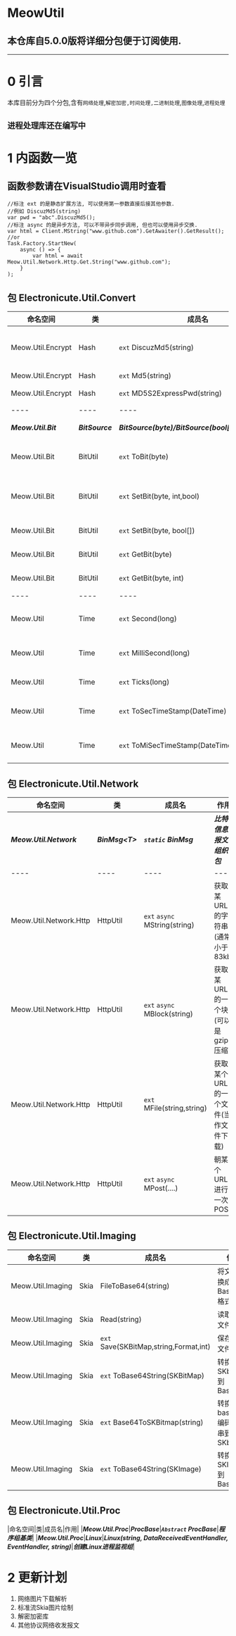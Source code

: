 # MeowUtil
## 本仓库自5.0.0版将详细分包便于订阅使用.
-----

# 0 引言
本库目前分为四个分包,含有`网络处理`,`解密加密,时间处理,二进制处理`,`图像处理`,`进程处理`

## `进程处理库还在编写中`

# 1 内函数一览
## 函数参数请在VisualStudio调用时查看

```CSharp
//标注 ext 的是静态扩展方法, 可以使用第一参数直接后接其他参数. 
//例如 DiscuzMd5(string)
var pwd = "abc".DiscuzMd5();
//标注 async 的是异步方法, 可以不带异步同步调用, 但也可以使用异步交换. 
var html = Client.MString("www.github.com").GetAwaiter().GetResult();
//or
Task.Factory.StartNew(
	async () => { 
		var html = await Meow.Util.Network.Http.Get.String("www.github.com"); 
	}
);
```
## 包 Electronicute.Util.Convert
|命名空间|类|成员名|作用|
|----|----|----|----|
|Meow.Util.Encrypt|Hash|`ext` DiscuzMd5(string)|用于特殊加密Discuz的MD5|
|Meow.Util.Encrypt|Hash|`ext` Md5(string)|加密Md5|
|Meow.Util.Encrypt|Hash|`ext` MD5S2ExpressPwd(string)|Md5Salt2加密方案|
|----|----|----|----|
|***Meow.Util.Bit***|***BitSource***|***BitSource(byte)/BitSource(bool[])/BitSource()***|***比特类帮助结构体***|
|Meow.Util.Bit|BitUtil|`ext` ToBit(byte)|转换成二进制帮助类|
|Meow.Util.Bit|BitUtil|`ext` SetBit(byte, int,bool)|设置Byte的某一位到某个状态|
|Meow.Util.Bit|BitUtil|`ext` SetBit(byte, bool[])|设置Byte的所有位|
|Meow.Util.Bit|BitUtil|`ext` GetBit(byte)|获取Byte的所有位|
|Meow.Util.Bit|BitUtil|`ext` GetBit(byte, int)|获取Byte的某一位|
|----|----|----|----|
|Meow.Util|Time|`ext` Second(long)|秒制时间戳转换时间类|
|Meow.Util|Time|`ext` MilliSecond(long)|毫秒制时间戳转换时间类|
|Meow.Util|Time|`ext` Ticks(long)|Ticks转换时间类|
|Meow.Util|Time|`ext` ToSecTimeStamp(DateTime)|时间类转换成秒制时间戳|
|Meow.Util|Time|`ext` ToMiSecTimeStamp(DateTime)|时间类转换成毫秒制时间戳|

## 包 Electronicute.Util.Network
|命名空间|类|成员名|作用|
|----|----|----|----|
|***Meow.Util.Network***|***BinMsg\<T\>***|***`static` BinMsg***|***比特信息报文组织包***|
|----|----|----|----|
|Meow.Util.Network.Http|HttpUtil|`ext` `async` MString(string)| 获取某URL的字符串(通常小于83kb)|
|Meow.Util.Network.Http|HttpUtil|`ext` `async` MBlock(string)| 获取某URL的一个块(可以是gzip压缩)|
|Meow.Util.Network.Http|HttpUtil|`ext` MFile(string,string)| 获取某个URL的一个文件(当作文件下载)|
|Meow.Util.Network.Http|HttpUtil|`ext` `async` MPost(....)| 朝某个URL进行一次POST|

## 包 Electronicute.Util.Imaging
|命名空间|类|成员名|作用|
|----|----|----|----|
|Meow.Util.Imaging|Skia|FileToBase64(string)| 将文件转换成Base64格式|
|Meow.Util.Imaging|Skia|Read(string)| 读取一个文件|
|Meow.Util.Imaging|Skia|`ext` Save(SKBitMap,string,Format,int)| 保存一个文件|
|Meow.Util.Imaging|Skia|`ext` ToBase64String(SKBitMap)| 转换一个SKbitmap到Base64|
|Meow.Util.Imaging|Skia|`ext` Base64ToSKBitmap(string)| 转换一个base64编码字符串到SKbitmap|
|Meow.Util.Imaging|Skia|`ext` ToBase64String(SKImage)| 转换一个SKImage到Base64|

## 包 Electronicute.Util.Proc
|命名空间|类|成员名|作用|
|***Meow.Util.Proc***|***ProcBase***|***`Abstract` ProcBase***|***程序组基类***|
|***Meow.Util.Proc***|***Linux***|***Linux(string, DataReceivedEventHandler, EventHandler, string)***|***创建Linux进程监视组***|

# 2 更新计划
1. 网络图片下载解析  
1. 标准流Skia图片绘制  
1. 解密加密库  
1. 其他协议网络收发报文  
